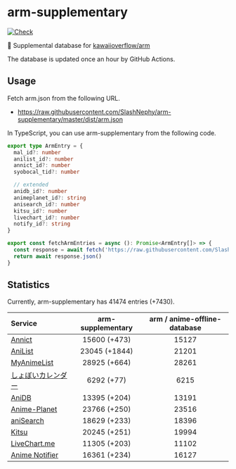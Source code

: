 # arm-supplementary

[![Check](https://github.com/SlashNephy/arm-supplementary/actions/workflows/check-node.yml/badge.svg)](https://github.com/SlashNephy/arm-supplementary/actions/workflows/check-node.yml)

💊 Supplemental database for [kawaiioverflow/arm](https://github.com/kawaiioverflow/arm)

The database is updated once an hour by GitHub Actions.

## Usage

Fetch arm.json from the following URL.

- https://raw.githubusercontent.com/SlashNephy/arm-supplementary/master/dist/arm.json

In TypeScript, you can use arm-supplementary from the following code.

```TypeScript
export type ArmEntry = {
  mal_id?: number
  anilist_id?: number
  annict_id?: number
  syobocal_tid?: number

  // extended
  anidb_id?: number
  animeplanet_id?: string
  anisearch_id?: number
  kitsu_id?: number
  livechart_id?: number
  notify_id?: string
}

export const fetchArmEntries = async (): Promise<ArmEntry[]> => {
  const response = await fetch('https://raw.githubusercontent.com/SlashNephy/arm-supplementary/master/dist/arm.json')
  return await response.json()
}
```

## Statistics

Currently, arm-supplementary has 41474 entries (+7430).

| Service                                     | arm-supplementary | arm / anime-offline-database |
| :------------------------------------------ | :---------------: | :--------------------------: |
| [Annict](https://annict.com)                |   15600 (+473)    |            15127             |
| [AniList](https://anilist.co)               |   23045 (+1844)   |            21201             |
| [MyAnimeList](https://myanimelist.net)      |   28925 (+664)    |            28261             |
| [しょぼいカレンダー](https://cal.syoboi.jp) |    6292 (+77)     |             6215             |
| [AniDB](https://anidb.net)                  |   13395 (+204)    |            13191             |
| [Anime-Planet](https://anime-planet.com)    |   23766 (+250)    |            23516             |
| [aniSearch](https://anisearch.com)          |   18629 (+233)    |            18396             |
| [Kitsu](https://kitsu.io)                   |   20245 (+251)    |            19994             |
| [LiveChart.me](https://livechart.me)        |   11305 (+203)    |            11102             |
| [Anime Notifier](https://notify.moe)        |   16361 (+234)    |            16127             |

